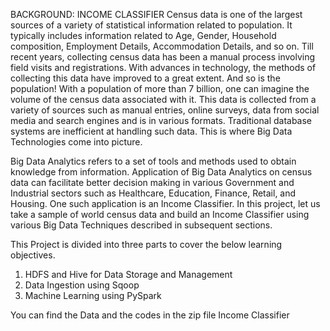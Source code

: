 BACKGROUND: INCOME CLASSIFIER
Census data is one of the largest sources of a variety of statistical information related to
population. It typically includes information related to Age, Gender, Household composition,
Employment Details, Accommodation Details, and so on. Till recent years, collecting census
data has been a manual process involving field visits and registrations. With advances in
technology, the methods of collecting this data have improved to a great extent. And so is the
population! With a population of more than 7 billion, one can imagine the volume of the census
data associated with it. This data is collected from a variety of sources such as manual entries,
online surveys, data from social media and search engines and is in various formats. Traditional
database systems are inefficient at handling such data. This is where Big Data Technologies
come into picture.

Big Data Analytics refers to a set of tools and methods used to obtain knowledge from
information. Application of Big Data Analytics on census data can facilitate better decision
making in various Government and Industrial sectors such as Healthcare, Education, Finance,
Retail, and Housing. One such application is an Income Classifier. In this project, let us take a
sample of world census data and build an Income Classifier using various Big Data Techniques
described in subsequent sections.

This Project is divided into three parts to cover the below learning objectives.
1. HDFS and Hive for Data Storage and Management
2. Data Ingestion using Sqoop
3. Machine Learning using PySpark


You can find the Data and the codes in the zip file Income Classifier
